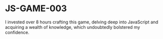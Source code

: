 # JS-GAME-003
I invested over 8 hours crafting this game, delving deep into JavaScript and acquiring a wealth of knowledge, which undoubtedly bolstered my confidence.
